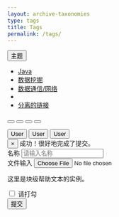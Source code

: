 ```yaml
---
layout: archive-taxonomies
type: tags
title: Tags
permalink: /tags/
---
```

<html>
<head>
	<meta charset="utf-8">
	<title>Bootstrap 实例 - 如何使用字形图标（Glyphicons）</title>
	<link rel="stylesheet" href="/css/bootstrap.min.css">
    <script src="/js/bootstrap.min.js"></script>
</head>
<body>

<div class="dropdown">
	<button type="button" class="btn dropdown-toggle" id="dropdownMenu1" 
			data-toggle="dropdown">
		主题
		<span class="caret"></span>
	</button>
	<ul class="dropdown-menu" role="menu" aria-labelledby="dropdownMenu1">
		<li role="presentation">
			<a role="menuitem" tabindex="-1" href="#">Java</a>
		</li>
		<li role="presentation">
			<a role="menuitem" tabindex="-1" href="#">数据挖掘</a>
		</li>
		<li role="presentation">
			<a role="menuitem" tabindex="-1" href="#">数据通信/网络</a>
		</li>
		<li role="presentation" class="divider"></li>
		<li role="presentation">
			<a role="menuitem" tabindex="-1" href="#">分离的链接</a>
		</li>
	</ul>
</div>





<p>
	<button type="button" class="btn btn-default">
		<span class="glyphicon glyphicon-sort-by-attributes"></span>
	</button>
	<button type="button" class="btn btn-default">
		<span class="glyphicon glyphicon-sort-by-attributes-alt"></span>
	</button>
	<button type="button" class="btn btn-default">
		<span class="glyphicon glyphicon-sort-by-order"></span>
	</button>
	<button type="button" class="btn btn-default">
		<span class="glyphicon glyphicon-sort-by-order-alt"></span>
	</button>
</p>
<button type="button" class="btn btn-default btn-lg">
	<span class="glyphicon glyphicon-user"></span> User
</button>
<button type="button" class="btn btn-default btn-sm">
	<span class="glyphicon glyphicon-user"></span> User
</button>
<button type="button" class="btn btn-default btn-xs">
	<span class="glyphicon glyphicon-user"></span> User
</button>


<div class="alert alert-success alert-dismissable">
	<button type="button" class="close" data-dismiss="alert"
			aria-hidden="true">
		&times;
	</button>
	成功！很好地完成了提交。
</div>






<form role="form">
	<div class="form-group">
		<label for="name">名称</label>
		<input type="text" class="form-control" id="name" 
			   placeholder="请输入名称">
	</div>
	<div class="form-group">
		<label for="inputfile">文件输入</label>
		<input type="file" id="inputfile">
		<p class="help-block">这里是块级帮助文本的实例。</p>
	</div>
	<div class="checkbox">
		<label>
			<input type="checkbox"> 请打勾
		</label>
	</div>
	<button type="submit" class="btn btn-default">提交</button>
</form>
	







</body>
</html>